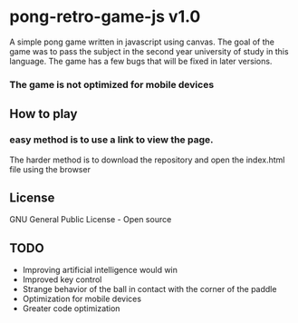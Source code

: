 # pong-retro-game-js   v1.0

A simple pong game written in javascript using canvas. The goal of the game was to pass the subject in the second year university of study in this language. The game has a few bugs that will be fixed in later versions.
### The game is not optimized for mobile devices

## How to play
### easy method is to use a link to view the page.
The harder method is to download the repository and open the index.html file using the browser

## License
GNU General Public License - Open source

## TODO
- Improving artificial intelligence would win
- Improved key control
- Strange behavior of the ball in contact with the corner of the paddle
- Optimization for mobile devices
- Greater code optimization
